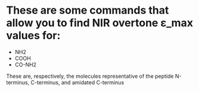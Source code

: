 # These are some commands that allow you to find NIR overtone ε_max values for:

* NH2
* COOH
* CO-NH2

These are, respectively, the molecules representative of the peptide N-terminus, C-terminus, and amidated C-terminus 